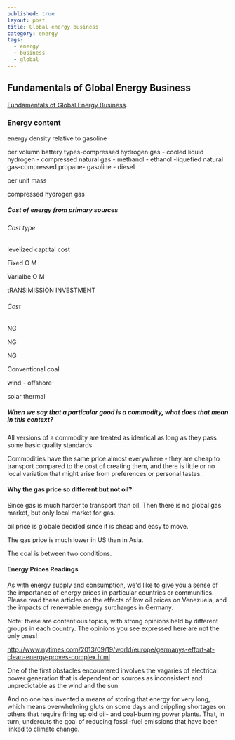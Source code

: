 ```yaml
---
published: true
layout: post
title: Global energy business
category: energy
tags:
  - energy
  - business
  - global
---
```

## Fundamentals of Global Energy Business

[Fundamentals of Global Energy Business](https://www.coursera.org/learn/energy-business). 



### Energy content


energy density relative to gasoline

per volumn
      battery types-compressed hydrogen gas - cooled liquid hydrogen - compressed natural gas - methanol - ethanol -liquefied natural gas-compressed propane- gasoline - diesel

per unit mass




compressed hydrogen gas 





##### Cost of energy from primary sources

###### Cost type

levelized captital cost

Fixed O M

Varialbe O M 

tRANSIMISSION INVESTMENT


###### Cost

NG

NG

NG

Conventional coal

wind - offshore

solar thermal




##### When we say that a particular good is a commodity, what does that mean in this context?

All versions of a commodity are treated as identical as long as they pass some basic quality standards


Commodities have the same price almost everywhere - they are cheap to transport compared to the cost of creating them, and there is little or no local variation that might arise from preferences or personal tastes.



#### Why the gas price so different but not oil?

Since gas is much harder to transport than oil. Then there is no global gas market, but only local market for gas. 


oil price is globale decided since it is cheap and easy to move.

The gas price is much lower in US than in Asia.

The coal is between two conditions.

#### Energy Prices Readings

As with energy supply and consumption, we'd like to give you a sense of the importance of energy prices in particular countries or communities. Please read these articles on the effects of low oil prices on Venezuela, and the impacts of renewable energy surcharges in Germany.

Note: these are contentious topics, with strong opinions held by different groups in each country. The opinions you see expressed here are not the only ones!


http://www.nytimes.com/2013/09/19/world/europe/germanys-effort-at-clean-energy-proves-complex.html


One of the first obstacles encountered involves the vagaries of electrical power generation that is dependent on sources as inconsistent and unpredictable as the wind and the sun.

And no one has invented a means of storing that energy for very long, which means overwhelming gluts on some days and crippling shortages on others that require firing up old oil- and coal-burning power plants. That, in turn, undercuts the goal of reducing fossil-fuel emissions that have been linked to climate change.






